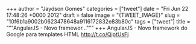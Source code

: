 
+++
author = "Jaydson Gomes"
categories = ["tweet"]
date = "Fri Jun 22 17:48:26 +0000 2012"
draft = false
image = "{TWEET_IMAGE}"
slug = "10f6b1a9002b0623478648a9116172832e83b80c"
tags = ["tweet"]
title = """AngularJS - Novo framewor..."""
+++
AngularJS - Novo framework do Google para templates HTML http://t.co/QiptUsFj
